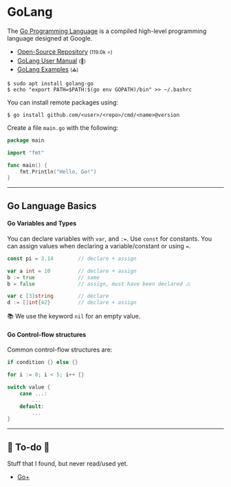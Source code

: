 # GoLang

<div class="row row-cols-lg-2"><div>

The [Go Programming Language](https://go.dev/) is a compiled high-level programming language designed at Google.

* [Open-Source Repository](https://github.com/golang/go) <small>(119.0k ⭐)</small>
* [GoLang User Manual](https://go.dev/doc/) <small>(🏫)</small>
* [GoLang Examples](https://golangexample.com/) <small>(⛪)</small>

```shell!
$ sudo apt install golang-go
$ echo "export PATH=$PATH:$(go env GOPATH)/bin" >> ~/.bashrc
```

You can install remote packages using:

```shell!
$ go install github.com/<user>/<repo>/cmd/<name>@version
```
</div><div>

Create a file `main.go` with the following:

```go
package main

import "fmt"

func main() {
    fmt.Println("Hello, Go!")
}
```
</div></div>

<hr class="sep-both">

## Go Language Basics

<div class="row row-cols-lg-2"><div>

#### Go Variables and Types

You can declare variables with `var`, and `:=`. Use `const` for constants. You can assign values when declaring a variable/constant or using `=`.

```go
const pi = 3.14        // declare + assign

var a int = 10         // declare + assign
b := true              // same
b = false              // assign, must have been declared ⚠️

var c [3]string        // declare
d := []int{42}         // declare + assign
```

📚 We use the keyword `nil` for an empty value.
</div><div>

#### Go Control-flow structures

Common control-flow structures are:

```go
if condition {} else {}

for i := 0; i < 5; i++ {}

switch value {
	case ...:
	    ...
	default:
		...
}
```
</div></div>

<hr class="sep-both">

## 👻 To-do 👻

Stuff that I found, but never read/used yet.

<div class="row row-cols-lg-2"><div>

* [Go+](https://github.com/goplus/gop)
</div><div>
</div></div>